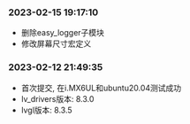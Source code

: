 ### 2023-02-15 19:17:10

- 删除easy_logger子模块
- 修改屏幕尺寸宏定义

### 2023-02-12 21:49:35

- 首次提交, 在i.MX6UL和ubuntu20.04测试成功
- lv_drivers版本: 8.3.0
- lvgl版本: 8.3.5

